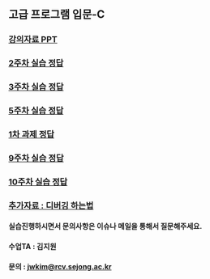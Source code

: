 ## 고급 프로그램 입문-C

### [강의자료 PPT](https://github.com/socome/Programing-C/issues/4)

### [2주차 실습 정답](https://github.com/socome/Programing-C/issues/1)
### [3주차 실습 정답](https://github.com/socome/Programing-C/issues/2)
### [5주차 실습 정답](https://github.com/socome/Programing-C/issues/3)
### [1차 과제 정답](https://github.com/socome/Programing-C/issues/7)
### [9주차 실습 정답](https://github.com/socome/Programing-C/issues/8)
### [10주차 실습 정답]()


### [추가자료 : 디버깅 하는법](https://github.com/socome/Programing-C/issues/6)

#### 실습진행하시면서 문의사항은 이슈나 메일을 통해서 질문해주세요.
#### 수업TA : 김지원
#### 문의 : jwkim@rcv.sejong.ac.kr
